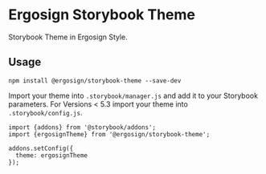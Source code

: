 # Ergosign Storybook Theme

Storybook Theme in Ergosign Style.

## Usage

```
npm install @ergosign/storybook-theme --save-dev
```

Import your theme into `.storybook/manager.js` and add it to your Storybook parameters.
For Versions < 5.3 import your theme into `.storybook/config.js`.

```
import {addons} from '@storybook/addons';
import {ergosignTheme} from '@ergosign/storybook-theme';

addons.setConfig({
  theme: ergosignTheme
});
```
